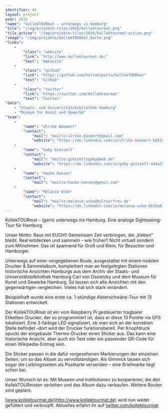 ```yaml
---
identifier: 44
layout: project
year: 2016
"name": "kollekTOURmat – unterwegs in Hamburg"
"tile": "/img/projekte-tiles/2016/kollektourmat.png"
"tile_active": "/img/projekte-tiles/2016/kollektourmat-active.png"
"image": "/img/projekte/kollekTOURmat_Karte.png"
"links":
    -
        "class": "website"
        "link": "http://www.kollektourmat.de/"
        "text": "Webseite"
    -
        "class": "github"
        "link": "https://github.com/holtadipolta/kollekTOURmat"
        "text": "GitHub"
    -
        "class": "twitter"
        "link": "https://twitter.com/kollektourmat"
        "text": "Twitter"
"data":
    - "Staats- und Universitätsbibliothek Hamburg"
    - "Museum für Kunst und Gewerbe"
"team":
    -
        "name": "Ulrike Baumert"
        "contact":
            "mail": "mailto:ulrike.baumert@gmail.com"
            "website": "https://de.linkedin.com/in/ulrike-baumert-b6534689"
    -
        "name": "Gaby Gietzelt"
        "contact":
            "mail": "mailto:gietzeltsgaby@web.de"
            "website": "https://de.linkedin.com/in/gaby-gietzelt-a44a3756"
    -
        "name": "Hauke Hansen"
        "contact":
            "mail": "mailto:hauke.hansen@gmail.com"
    -
        "name": "Melanie Ucke"
        "contact":
            "mail": "mailto:melanie.ucke@kultourfreu.de"
            "website": "https://de.linkedin.com/in/melanie-ucke-6b35a87a"
---
```

KollekTOURmat – (gern) unterwegs ins Hamburg.
Eine analoge Sightseeing-Tour für Hamburg

Unser Motto:
Raus mit EUCH!! Gemeinsam Zeit verbringen, die „kleben“ bleibt. Real entdecken und sammeln – wie früher!! Nicht virtuell sondern zum Mitnehmen. Das ist spannend für Groß und Klein, für Besucher und Hamburger.

Unterwegs auf einer vorgegebenen Route, ausgestattet mit einem mobilen Drucker & Sammelalbum, komplettiert man an festgelegten Stationen historische Ansichten Hamburgs aus dem Archiv der Staats- und Universitätsbilbliothek Hamburg Carl von Ossietzky und dem Museum für Kunst und Gewerbe Hamburg. So lassen sich alte Ansichten mit den gegenwärtigen vergleichen. Vieles hat sich stark verändert.

Beispielhaft wurde eine erste ca. 1-stündige Alsterschwäne-Tour mit 13 Stationen entwickelt.

Der KollekTOURmat ist ein vom Raspberry Pi gesteuerter tragbarer Etiketten-Drucker, der so programmiert ist, dass er diese 13 Punkte via GPS lokalisiert. Eine 3-farbige LED signalisiert, ob man sich an der korrekten Stelle befindet –dort wird der Drucker funktionsbereit. Per Knopfdruck spuckt der eingebaute Thermo-Drucker einen Sticker aus. Das kann eine historische Ansicht, aber auch ein Text oder ein passender QR-Code für einen Wikipedia-Eintrag sein.

Die Sticker passen in die dafür vorgesehenen Markierungen der einzelnen Seiten, um so das Album zu vervollständigen. Als Gimmick lassen sich sogar die Lieblingsseiten als Postkarte versenden – eine Briefmarke liegt schon bei.

Unser Wunsch ist es: Mit Museen und Institutionen zu kooperieren, die den KollekTOURmaten verleihen und das Album dazu verkaufen. Weitere Routen sind geplant.

[www.kollektourmat.de](http://www.kollektourmat.de) wird nun weiter gefüttert und verknüpft.
Aktuelles erfahrt ihr auf [twitter.com/kollektourmat](https://twitter.com/kollektourmat)
